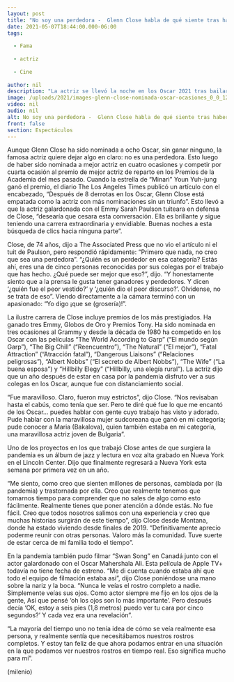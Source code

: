 ```yaml
---
layout: post
title: "No soy una perdedora -  Glenn Close habla de qué siente tras haber estado nominada al Oscar 8 veces y no ganar"
date: 2021-05-07T18:44:00.000-06:00
tags:
  
  - Fama
  
  - actriz
  
  - Cine
  
author: nil
description: "La actriz se llevó la noche en los Oscar 2021 tras bailar frente a todos los asistentes."
image: /uploads/2021/images-glenn-close-nominada-oscar-ocasiones_0_0_1200_747.jpg
video: nil
audio: nil
alt: No soy una perdedora -  Glenn Close habla de qué siente tras haber estado nominada al Oscar 8 veces y no ganar
front: false
section: Espectáculos
---
```


Aunque Glenn Close ha sido nominada a ocho Oscar, sin ganar ninguno, la famosa actriz quiere dejar algo en claro: no es una perdedora. Esto luego de haber sido nominada a mejor actriz en cuatro ocasiones y competir por cuarta ocasión al premio de mejor actriz de reparto en los Premios de la Academia del mes pasado.  Cuando la estrella de “Minari” Youn Yuh-jung ganó el premio, el diario The Los Angeles Times publicó un artículo con el encabezado, “Después de 8 derrotas en los Oscar, Glenn Close está empatada como la actriz con más nominaciones sin un triunfo”. Esto llevó a que la actriz galardonada con el Emmy Sarah Paulson tuiteara en defensa de Close, “desearía que cesara esta conversación. Ella es brillante y sigue teniendo una carrera extraordinaria y envidiable. Buenas noches a esta búsqueda de clics hacia ninguna parte”. 

Close, de 74 años, dijo a The Associated Press que no vio el artículo ni el tuit de Paulson, pero respondió rápidamente: “Primero que nada, no creo que sea una perdedora”. “¿Quién es un perdedor en esa categoría? Estás ahí, eres una de cinco personas reconocidas por sus colegas por el trabajo que has hecho. ¿Qué puede ser mejor que eso?”, dijo. “Y honestamente siento que a la prensa le gusta tener ganadores y perdedores. Y dicen ‘¿quién fue el peor vestido?’ y ‘¿quién dio el peor discurso?’. Olvídense, no se trata de eso”. 
Viendo directamente a la cámara terminó con un apasionado: “Yo digo ¡que se (grosería)!”. 

La ilustre carrera de Close incluye premios de los más prestigiados. Ha ganado tres Emmy, Globos de Oro y Premios Tony. Ha sido nominada en tres ocasiones al Grammy y desde la década de 1980 ha competido en los Oscar con las películas “The World According to Garp” (“El mundo según Garp”), “The Big Chill” (“Reencuentro”), “The Natural” (“El mejor”), “Fatal Attraction” (“Atracción fatal”), “Dangerous Liaisons” (“Relaciones peligrosas”), “Albert Nobbs” (“El secreto de Albert Nobbs”), “The Wife” (“La buena esposa”) y “Hillbilly Elegy” (“Hillbilly, una elegía rural”). La actriz dijo que un año después de estar en casa por la pandemia disfruto ver a sus colegas en los Oscar, aunque fue con distanciamiento social. 

“Fue maravilloso. Claro, fueron muy estrictos”, dijo Close. “Nos revisaban hasta el cabús, como tenía que ser. Pero te diré qué fue lo que me encantó de los Oscar... puedes hablar con gente cuyo trabajo has visto y adorado. Pude hablar con la maravillosa mujer sudcoreana que ganó en mi categoría; pude conocer a Maria (Bakalova), quien también estaba en mi categoría, una maravillosa actriz joven de Bulgaria”. 

Uno de los proyectos en los que trabajó Close antes de que surgiera la pandemia es un álbum de jazz y lectura en voz alta grabado en Nueva York en el Lincoln Center. Dijo que finalmente regresará a Nueva York esta semana por primera vez en un año. 

“Me siento, como creo que sienten millones de personas, cambiada por (la pandemia) y trastornada por ella. Creo que realmente tenemos que tomarnos tiempo para comprender que no sales de algo como esto fácilmente. Realmente tienes que poner atención a dónde estás. No fue fácil. Creo que todos nosotros salimos con una experiencia y creo que muchas historias surgirán de este tiempo”, dijo Close desde Montana, donde ha estado viviendo desde finales de 2019. “Definitivamente aprecio poderme reunir con otras personas. Valoro más la comunidad. Tuve suerte de estar cerca de mi familia todo el tiempo”. 

En la pandemia también pudo filmar “Swan Song” en Canadá junto con el actor galardonado con el Oscar Mahershala Ali. Esta película de Apple TV+ todavía no tiene fecha de estreno. “Me di cuenta cuando estaba ahí que todo el equipo de filmación estaba así”, dijo Close poniéndose una mano sobre la nariz y la boca. “Nunca le veías el rostro completo a nadie. Simplemente veías sus ojos. Como actor siempre me fijo en los ojos de la gente, Así que pensé ‘oh los ojos son lo más importante’. Pero después decía ‘OK, estoy a seis pies (1,8 metros) puedo ver tu cara por cinco segundos?’ Y cada vez era una revelación”. 

“La mayoría del tiempo uno no tenía idea de cómo se veía realmente esa persona, y realmente sentía que necesitábamos nuestros rostros completos. Y estoy tan feliz de que ahora podamos entrar en una situación en la que podamos ver nuestros rostros en tiempo real. Eso significa mucho para mí”. 

(milenio)